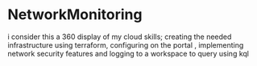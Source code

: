 # NetworkMonitoring
i consider this a 360 display of my cloud skills; creating the needed infrastructure using terraform, configuring on the portal , implementing network security features and logging to a workspace to query using kql
